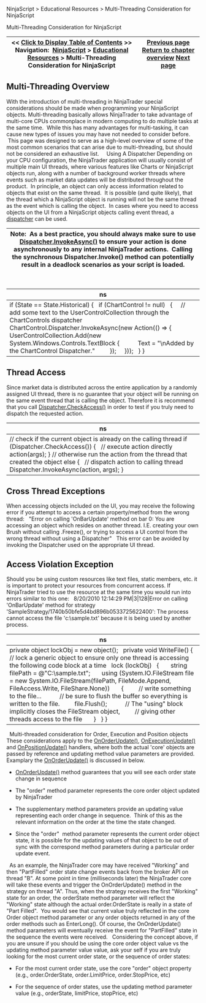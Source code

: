 ﻿
NinjaScript > Educational Resources > Multi-Threading Consideration for NinjaScript

Multi-Threading Consideration for NinjaScript

| << [Click to Display Table of Contents](multi-threading.md) >> **Navigation:**     [NinjaScript](ninjascript-1.md) > [Educational Resources](educational_resources-1.md) > Multi-Threading Consideration for NinjaScript | [Previous page](historical_order_backfill_logic-1.md) [Return to chapter overview](educational_resources-1.md) [Next page](multi-time_frame__instruments-1.md) |
| --- | --- |
## Multi-Threading Overview
With the introduction of multi-threading in NinjaTrader special considerations should be made when programming your NinjaScript objects. Multi-threading basically allows NinjaTrader to take advantage of multi-core CPUs commonplace in modern computing to do multiple tasks at the same time.  While this has many advantages for multi-tasking, it can cause new types of issues you may have not needed to consider before.  This page was designed to serve as a high-level overview of some of the most common scenarios that can arise due to multi-threading, but should not be considered an exhaustive list.  
 
Using A Dispatcher
Depending on your CPU configuration, the NinjaTrader application will usually consist of multiple main UI threads, where various features like Charts or NinjaScript objects run, along with a number of background worker threads where events such as market data updates will be distributed throughout the product.  In principle, an object can only access information related to objects that exist on the same thread.  It is possible (and quite likely), that the thread which a NinjaScript object is running will not be the same thread as the event which is calling the object.  In cases where you need to access objects on the UI from a NinjaScript objects calling event thread, a [dispatcher](https://msdn.microsoft.com/en-us/library/system.windows.threading.dispatcher(v=vs.110).aspx) can be used.
 

| Note:  As a best practice, you should always make sure to use [Dispatcher.InvokeAsync()](https://msdn.microsoft.com/en-us/library/system.windows.threading.dispatcher.invokeasync(v=vs.110).aspx) to ensure your action is done asynchronously to any internal NinjaTrader actions.  Calling the synchronous Dispatcher.Invoke() method can potentially result in a deadlock scenarios as your script is loaded. |
| --- |
 

| ns |
| --- |
| if (State == State.Historical) {    if (ChartControl != null)    {      // add some text to the UserControlCollection through the ChartControls dispatcher      ChartControl.Dispatcher.InvokeAsync(new Action(() => {          UserControlCollection.Add(new System.Windows.Controls.TextBlock {            Text = "\\nAdded by the ChartControl Dispatcher."          });      }));    } } |

## Thread Access
Since market data is distributed across the entire application by a randomly assigned UI thread, there is no guarantee that your object will be running on the same event thread that is calling the object. Therefore it is recommend that you call [Dispatcher.CheckAccess()](https://msdn.microsoft.com/en-us/library/system.windows.threading.dispatcher.checkaccess(v=vs.110).aspx) in order to test if you truly need to dispatch the requested action.
 

| ns |
| --- |
| // check if the current object is already on the calling thread if (Dispatcher.CheckAccess()) {    // execute action directly    action(args); } // otherwise run the action from the thread that created the object else {    // dispatch action to calling thread    Dispatcher.InvokeAsync(action, args); } |

## Cross Thread Exceptions
When accessing objects included on the UI, you may receive the following error if you attempt to access a certain property/method from the wrong thread:
 
"Error on calling 'OnBarUpdate' method on bar 0: You are accessing an object which resides on another thread. I.E. creating your own Brush without calling .Freeze(), or trying to access a UI control from the wrong thread without using a Dispatcher"
 
This error can be avoided by invoking the Dispatcher used on the appropriate UI thread.
 
## Access Violation Exception
Should you be using custom resources like text files, static members, etc. it is important to protect your resources from concurrent access. If NinjaTrader tried to use the resource at the same time you would run into errors similar to this one:
 
8/20/2010 12:14:29 PM|3|128|Error on calling 'OnBarUpdate' method for strategy 'SampleStrategy/1740b50bfe5d4bd896b0533725622400': The process cannot access the file 'c:\\sample.txt' because it is being used by another process.
 

| ns |
| --- |
| private object lockObj = new object();   private void WriteFile() {    // lock a generic object to ensure only one thread is accessing the following code block at a time    lock (lockObj)    {        string filePath = @"C:\\sample.txt";        using (System.IO.FileStream file = new System.IO.FileStream(filePath, FileMode.Append, FileAccess.Write, FileShare.None))        {          // write something to the file...            // be sure to flush the buffer so everything is written to the file.          file.Flush();            // The "using" block implicitly closes the FileStream object,          // giving other threads access to the file        }    } } |
 
Multi-threaded consideration for Order, Execution and Position objects 
 
These considerations apply to the [OnOrderUpdate()](onorderupdate-1.md), [OnExecutionUpdate()](onexecutionupdate-1.md) and [OnPositionUpdate()](onpositionupdate-1.md) handlers, where both the actual 'core' objects are passed by reference and updating method value parameters are provided. Examplary the [OnOrderUpdate()](onorderupdate-1.md) is discussed in below.
 
- [OnOrderUpdate()](onorderupdate-1.md) method guarantees that you will see each order state change in sequence 

- The "order" method parameter represents the core order object updated by NinjaTrader

- The supplementary method parameters provide an updating value representing each order change in sequence.  Think of this as the relevant information on the order at the time the state changed.

- Since the "order"  method parameter represents the current order object state, it is possible for the updating values of that object to be out of sync with the correspond method parameters during a particular order update event.

 
As an example, the NinjaTrader core may have received "Working" and then "PartFilled" order state change events back from the broker API on thread "B". At some point in time (milliseconds later) the NinjaTrader core will take these events and trigger the OnOrderUpdate() method in the strategy on thread "A". Thus, when the strategy receives the first "Working" state for an order, the orderState method parameter will reflect the "Working" state although the actual order.OrderState is really in a state of "Part Filled".  You would see that current value truly reflected in the core Order object method parameter or any order objects returned in any of the order methods such as EnterLong(). Of course, the OnOrderUpdate() method parameters will eventually receive the event for "PartFilled" state in the sequence the events were received. 
 
Considering the concept above, if you are unsure if you should be using the core order object value vs the updating method parameter value value, ask your self if you are truly looking for the most current order state, or the sequence of order states:
 
- For the most current order state, use the core "order" object property (e.g., order.OrderState, order.LimitPrice, order.StopPrice, etc)

- For the sequence of order states, use the updating method parameter value (e.g., orderState, limitPrice, stopPrice, etc)
